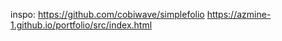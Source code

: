 inspo: https://github.com/cobiwave/simplefolio
https://azmine-1.github.io/portfolio/src/index.html

